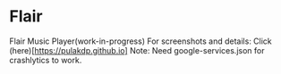 # Flair
Flair Music Player(work-in-progress)
For screenshots and details: Click (here)[https://pulakdp.github.io]
Note: Need google-services.json for crashlytics to work.
